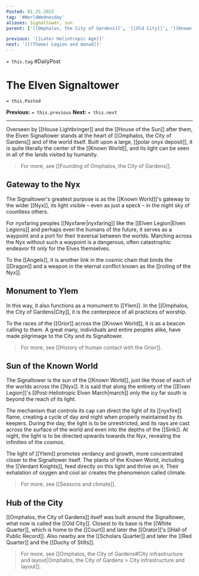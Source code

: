 ```yaml
---
Posted: 01.25.2023
tag: '#WorldWednesday'
aliases: Signaltower, sun
parent: ['[[Omphalos, the City of Gardens]]', '[[Old City]]', '[[Known World]]']

previous: '[[Later Heliotropic Age]]'
next: '[[(Theme) Legion and monad]]'
---
```

`= this.tag` #DailyPost
# The Elven Signaltower
`= this.Posted`

**Previous:** `= this.previous`
**Next:** `= this.next`

---

Overseen by [[House Lightbringer]] and the [[House of the Sun]] after them, the Elven Signaltower stands at the heart of [[Omphalos, the City of Gardens]] and of the world itself. Built upon a large, [[polar onyx deposit]], it is quite literally the center of the [[Known World]], and its light can be seen in all of the lands visited by humanity.

> For more, see [[Founding of Omphalos, the City of Gardens]].

## Gateway to the Nyx

The Signaltower's greatest purpose is as the [[Known World]]'s gateway to the wider [[Nyx]], its light visible – even as just a speck – in the night sky of countless others.

For nyxfaring peoples [[Nyxfarer|nyxfaring]] like the [[Elven Legion|Elven Legions]] and perhaps even the humans of the future, it serves as a waypoint and a port for their traversal between the worlds. Marching across the Nyx without such a waypoint is a dangerous, often catastrophic endeavor fit only for the Elves themselves.

To the [[Angels]], it is another link in the cosmic chain that binds the [[Dragon]] and a weapon in the eternal conflict known as the [[roiling of the Nyx]].

## Monument to Ylem

In this way, it also functions as a monument to [[Ylem]]. In the [[Omphalos, the City of Gardens|City]], it is the centerpiece of all practices of worship.

To the races of the [[Orior]] across the [[Known World]], it is as a beacon calling to them. A great many, individuals and entire peoples alike, have made pilgrimage to the City and its Signaltower.

> For more, see [[History of human contact with the Orior]].

## Sun of the Known World

The Signaltower is the sun of the [[Known World]], just like those of each of the worlds across the [[Nyx]]. It is said that along the entirety of the [[Elven Legion]]'s [[Post-Heliotropic Elven March|march]] only the icy far south is beyond the reach of its light.

The mechanism that controls its cap can direct the light of its [[nyxfire]] flame, creating a cycle of day and night when properly maintained by its keepers. During the day, the light is to be unrestricted, and its rays are cast across the surface of the world and even into the depths of the [[Sink]]. At night, the light is to be directed upwards towards the Nyx, revealing the infinities of the cosmos.

The light of [[Ylem]] promotes verdancy and growth, more concentrated closer to the Signaltower itself. The plants of the Known World, including the [[Verdant Knights]], feed directly on this light and thrive on it. Their exhalation of oxygen and cool air creates the phenomenon called climate.

> For more, see [[Seasons and climate]].

## Hub of the City

[[Omphalos, the City of Gardens]] itself was built around the Signaltower, what now is called the [[Old City]]. Closest to its base is the [[White Quarter]], which is home to the [[Court]] and later the [[Orator]]'s [[Hall of Public Record]]. Also nearby are the [[Scholars Quarter]] and later the [[Red Quarter]] and the [[Duchy of Stilts]].

> For more, see [[Omphalos, the City of Gardens#City infrastructure and layout|Omphalos, the City of Gardens > City infrastructure and layout]].